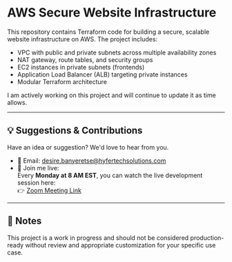 # AWS Secure Website Infrastructure

This repository contains Terraform code for building a secure, scalable website infrastructure on AWS. The project includes:

- VPC with public and private subnets across multiple availability zones  
- NAT gateway, route tables, and security groups  
- EC2 instances in private subnets (frontends)  
- Application Load Balancer (ALB) targeting private instances  
- Modular Terraform architecture  

I am actively working on this project and will continue to update it as time allows.

---

## 💡 Suggestions & Contributions

Have an idea or suggestion? We'd love to hear from you.

- 📧 Email: [desire.banyeretse@hyfertechsolutions.com](mailto:desire.banyeretse@hyfertechsolutions.com)
- 💬 Join me live:  
  Every **Monday at 8 AM EST**, you can watch the live development session here:  
  👉 [Zoom Meeting Link](https://us05web.zoom.us/j/81851194157?pwd=aDNjVfBLG01qyn0gzHSgZjHFdOuNGm.1)

---

## 📌 Notes

This project is a work in progress and should not be considered production-ready without review and appropriate customization for your specific use case.
